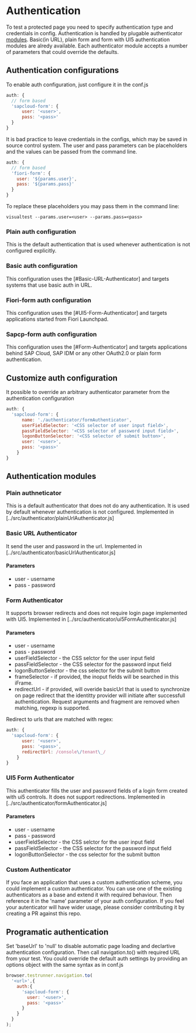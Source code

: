 # Authentication
To test a protected page you need to specify authentication type and credentials in config. Authentication
is handled by plugable authenticator [modules](../src/moduleLoader.js). Basic(in URL), plain form and form with UI5
authentication modules are alredy available. Each authenticator module accepts a number of parameters that could override the defaults.

## Authentication configurations
To enable auth configuration, just configure it in the conf.js
```javascript
auth: {
  // form based
  'sapcloud-form': {
      user: '<user>',
      pass: '<pass>'
  }
}
```

It is bad practice to leave credentials in the configs, which may be saved in source control system. 
The user and pass parameters can be placeholders and the values can be passed from the command line.
```javascript
auth: {
  // form based
  'fiori-form': {
    user: '${params.user}',
    pass: '${params.pass}'
  }
}
```
To replace these placeholders you may pass them in the command line:
```
visualtest --params.user=<user> --params.pass=<pass>
```

### Plain auth configuration
This is the default authentication that is used whenever authentication is not configured explicitly.

### Basic auth configuration
This configuration uses the [#Basic-URL-Authenticator] and targets systems that use basic auth in URL.

### Fiori-form auth configuration
This configuration uses the [#UI5-Form-Authenticator] and targets applications started from Fiori Launchpad.

### Sapcp-form auth configuration
This configuration uses the [#Form-Authenticator] and targets applications behind SAP Cloud, SAP IDM or any other OAuth2.0 or plain form authentication. 

## Customize auth configuration
It possible to override an arbitrary authenticator parameter from the authentication configuration
```javascript
auth: {
  'sapcloud-form': {
      name: './authenticator/formAuthenticator',
      userFieldSelector: '<CSS selector of user input field>',
      passFieldSelector: '<CSS selector of password input field>',
      logonButtonSelector: '<CSS selector of submit button>',
      user: '<user>',
      pass: '<pass>'
    }
}
```

## Authentication modules

### Plain authneticator
This is a default authenticator that does not do any authentication. It is used by default whenever authentication is not configured.
Implemented in [../src/authenticator/plainUrlAuthenticator.js]

### Basic URL Authenticator
It send the user and password in the url.
Implemented in [../src/authenticator/basicUrlAuthenticator.js]

#### Parameters
* user - username 
* pass - password

### Form Authenticator
It supports browser redirects and does not require login page implemented with UI5.
Implemented in [../src/authenticator/ui5FormAuthenticator.js]

#### Parameters
* user - username 
* pass - password
* userFieldSelector - the CSS selctor for the user input field
* passFieldSelector  - the CSS selector for the password input field
* logonButtonSelector - the css selector for the submit button
* frameSelector - if provided, the inoput fields will be searched in this iFrame.
* redirectUrl - if provided, will overide basicUrl that is used to synchronize on page redirect that the identitty provider will initiate after successfull authentication. Request arguments and fragment are removed when matching, regexp is supported.

Redirect to urls that are matched with regex:
```javascript
auth: {
  'sapcloud-form': {
      user: '<user>',
      pass: '<pass>',
      redirectUrl: /console\/tenant\_/
    }
}
```

### UI5 Form Authenticator
This authenticator fills the user and password fields of a login form created with ui5 controls. It does not support redirections.
Implemented in [../src/authenticator/formAuthenticator.js]

#### Parameters
* user - username 
* pass - password
* userFieldSelector - the CSS selctor for the user input field
* passFieldSelector  - the CSS selector for the password input field
* logonButtonSelector - the css selector for the submit button

### Custom Authenticator
If you face an application that uses a custom authentication scheme, you could implement a custom authenticator. You can use one of the existing authenticators as a base and extend it with required behaviour. Then reference it in the 'name' parameter of your auth configuration.
If you feel your autenticator will have wider usage, please consider contributing it by creating a PR against this repo.

## Programatic authentication
Set 'baseUrl' to 'null' to disable automatic page loading and declartive authentication configuration. Then call navigation.to() with required URL from your test.
You could override the default auth settings by providing an options object with the same syntax as in conf.js
```javascript
browser.testrunner.navigation.to(
  '<url>',{
    auth:{
      'sapcloud-form': {
        user: '<user>',
        pass: '<pass>'
      }
    }
  }
);
```